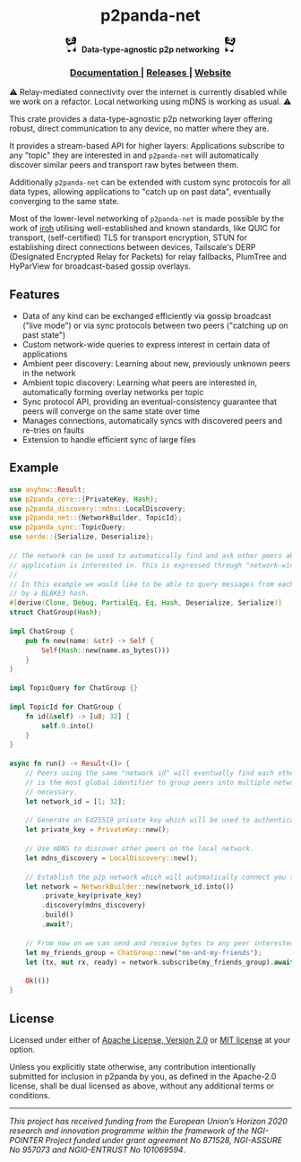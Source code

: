 <h1 align="center">p2panda-net</h1>

<div align="center">
  <img src="https://raw.githubusercontent.com/p2panda/.github/main/assets/panda-left.gif" width="auto" height="30px">
  <strong>Data-type-agnostic p2p networking</strong>
  <img src="https://raw.githubusercontent.com/p2panda/.github/main/assets/panda-right.gif" width="auto" height="30px">
</div>

<div align="center">
  <h3>
    <a href="https://docs.rs/p2panda-net">
      Documentation
    </a>
    <span> | </span>
    <a href="https://github.com/p2panda/p2panda/releases">
      Releases
    </a>
    <span> | </span>
    <a href="https://p2panda.org">
      Website
    </a>
  </h3>
</div>

⚠️ Relay-mediated connectivity over the internet is currently disabled while
we work on a refactor. Local networking using mDNS is working as usual. ⚠️

This crate provides a data-type-agnostic p2p networking layer offering robust, direct communication
to any device, no matter where they are.

It provides a stream-based API for higher layers: Applications subscribe to any "topic" they are
interested in and `p2panda-net` will automatically discover similar peers and transport raw bytes
between them.

Additionally `p2panda-net` can be extended with custom sync protocols for all data types, allowing
applications to "catch up on past data", eventually converging to the same state.

Most of the lower-level networking of `p2panda-net` is made possible by the work of
[iroh](https://github.com/n0-computer/iroh/) utilising well-established and known standards, like
QUIC for transport, (self-certified) TLS for transport encryption, STUN for establishing direct
connections between devices, Tailscale's DERP (Designated Encrypted Relay for Packets) for relay
fallbacks, PlumTree and HyParView for broadcast-based gossip overlays.

## Features

- Data of any kind can be exchanged efficiently via gossip broadcast ("live mode") or via sync
  protocols between two peers ("catching up on past state")
- Custom network-wide queries to express interest in certain data of applications
- Ambient peer discovery: Learning about new, previously unknown peers in the network
- Ambient topic discovery: Learning what peers are interested in, automatically forming
  overlay networks per topic
- Sync protocol API, providing an eventual-consistency guarantee that peers will converge on
  the same state over time
- Manages connections, automatically syncs with discovered peers and re-tries on faults
- Extension to handle efficient sync of large files

## Example

```rust
use anyhow::Result;
use p2panda_core::{PrivateKey, Hash};
use p2panda_discovery::mdns::LocalDiscovery;
use p2panda_net::{NetworkBuilder, TopicId};
use p2panda_sync::TopicQuery;
use serde::{Serialize, Deserialize};

// The network can be used to automatically find and ask other peers about any data the
// application is interested in. This is expressed through "network-wide queries" over topics.
//
// In this example we would like to be able to query messages from each chat group, identified
// by a BLAKE3 hash.
#[derive(Clone, Debug, PartialEq, Eq, Hash, Deserialize, Serialize)]
struct ChatGroup(Hash);

impl ChatGroup {
    pub fn new(name: &str) -> Self {
        Self(Hash::new(name.as_bytes()))
    }
}

impl TopicQuery for ChatGroup {}

impl TopicId for ChatGroup {
    fn id(&self) -> [u8; 32] {
        self.0.into()
    }
}

async fn run() -> Result<()> {
    // Peers using the same "network id" will eventually find each other. This
    // is the most global identifier to group peers into multiple networks when
    // necessary.
    let network_id = [1; 32];

    // Generate an Ed25519 private key which will be used to authenticate your peer towards others.
    let private_key = PrivateKey::new();

    // Use mDNS to discover other peers on the local network.
    let mdns_discovery = LocalDiscovery::new();

    // Establish the p2p network which will automatically connect you to any discovered peers.
    let network = NetworkBuilder::new(network_id.into())
        .private_key(private_key)
        .discovery(mdns_discovery)
        .build()
        .await?;

    // From now on we can send and receive bytes to any peer interested in the same chat.
    let my_friends_group = ChatGroup::new("me-and-my-friends");
    let (tx, mut rx, ready) = network.subscribe(my_friends_group).await?;

    Ok(())
}
```

## License

Licensed under either of [Apache License, Version 2.0] or [MIT license] at your option.

Unless you explicitly state otherwise, any contribution intentionally submitted for inclusion in
p2panda by you, as defined in the Apache-2.0 license, shall be dual licensed as above, without any
additional terms or conditions.

[Apache License, Version 2.0]: https://github.com/p2panda/p2panda/blob/main/LICENSES/Apache-2.0.txt
[MIT license]: https://github.com/p2panda/p2panda/blob/main/LICENSES/MIT.txt

---

*This project has received funding from the European Union’s Horizon 2020
research and innovation programme within the framework of the NGI-POINTER
Project funded under grant agreement No 871528, NGI-ASSURE No 957073 and
NGI0-ENTRUST No 101069594*.

